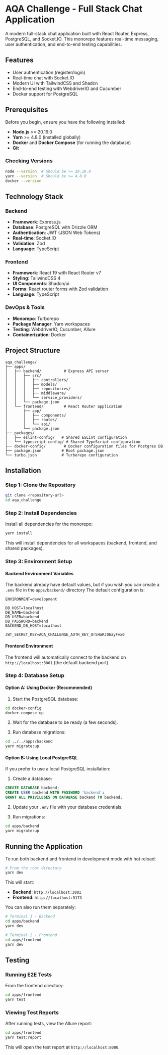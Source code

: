 # AQA Challenge - Full Stack Chat Application

A modern full-stack chat application built with React Router, Express, PostgreSQL, and Socket.IO. This monorepo features real-time messaging, user authentication, and end-to-end testing capabilities.

## Features

- User authentication (register/login)
- Real-time chat with Socket.IO
- Modern UI with TailwindCSS and Shadcn
- End-to-end testing with WebdriverIO and Cucumber
- Docker support for PostgreSQL

## Prerequisites

Before you begin, ensure you have the following installed:

- **Node.js** >= 20.19.0
- **Yarn** >= 4.8.0 (installed globally)
- **Docker** and **Docker Compose** (for running the database)
- **Git**

### Checking Versions

```bash
node --version  # Should be >= 20.19.0
yarn --version  # Should be >= 4.8.0
docker --version
```

## Technology Stack

### Backend
- **Framework**: Express.js
- **Database**: PostgreSQL with Drizzle ORM
- **Authentication**: JWT (JSON Web Tokens)
- **Real-time**: Socket.IO
- **Validation**: Zod
- **Language**: TypeScript

### Frontend
- **Framework**: React 19 with React Router v7
- **Styling**: TailwindCSS 4
- **UI Components**: Shadcn/ui
- **Forms**: React router forms with Zod validation
- **Language**: TypeScript

### DevOps & Tools
- **Monorepo**: Turborepo
- **Package Manager**: Yarn workspaces
- **Testing**: WebdriverIO, Cucumber, Allure
- **Containerization**: Docker

## Project Structure

```
aqa_challenge/
├── apps/
│   ├── backend/          # Express API server
│   │   ├── src/
│   │   │   ├── controllers/
│   │   │   ├── models/
│   │   │   ├── repositories/
│   │   │   ├── middleware/
│   │   │   └── service_providers/
│   │   └── package.json
│   └── frontend/         # React Router application
│       ├── app/
│       │   ├── components/
│       │   ├── routes/
│       │   └── api/
│       └── package.json
├── packages/
│   ├── eslint-config/   # Shared ESLint configuration
│   └── typescript-config/ # Shared TypeScript configuration
├── docker-config/        # Docker configuration files for Postgres DB
├── package.json         # Root package.json
└── turbo.json           # Turborepo configuration
```

## Installation

### Step 1: Clone the Repository

```bash
git clone <repository-url>
cd aqa_challenge
```

### Step 2: Install Dependencies

Install all dependencies for the monorepo:

```bash
yarn install
```

This will install dependencies for all workspaces (backend, frontend, and shared packages).

### Step 3: Environment Setup

#### Backend Environment Variables

The backend already have default values, but if you wish you can create a `.env` file in the `apps/backend/` directory
The default configuration is:

```env
ENVIRONMENT=development

DB_HOST=localhost
DB_NAME=backend
DB_USER=backend
DB_PASSWORD=backend
BACKEND_DB_HOST=localhost

JWT_SECRET_KEY=AQA_CHALLENGE_AUTH_KEY_Ur5HaRJ06ayFvx0
```

#### Frontend Environment

The frontend will automatically connect to the backend on `http://localhost:3001` (the default backend port).

### Step 4: Database Setup

#### Option A: Using Docker (Recommended)

1. Start the PostgreSQL database:

```bash
cd docker-config
docker-compose up
```

2. Wait for the database to be ready (a few seconds).

3. Run database migrations:

```bash
cd ../../apps/backend
yarn migrate:up
```

#### Option B: Using Local PostgreSQL

If you prefer to use a local PostgreSQL installation:

1. Create a database:

```sql
CREATE DATABASE backend;
CREATE USER backend WITH PASSWORD 'backend';
GRANT ALL PRIVILEGES ON DATABASE backend TO backend;
```

2. Update your `.env` file with your database credentials.

3. Run migrations:

```bash
cd apps/backend
yarn migrate:up
```

## Running the Application

To run both backend and frontend in development mode with hot reload:

```bash
# From the root directory
yarn dev
```

This will start:
- **Backend**: `http://localhost:3001`
- **Frontend**: `http://localhost:5173`

You can also run them separately:

```bash
# Terminal 1 - Backend
cd apps/backend
yarn dev

# Terminal 2 - Frontend
cd apps/frontend
yarn dev
```

## Testing

### Running E2E Tests

From the frontend directory:

```bash
cd apps/frontend
yarn test
```

### Viewing Test Reports

After running tests, view the Allure report:

```bash
cd apps/frontend
yarn test:report
```

This will open the test report at `http://localhost:8000`.

